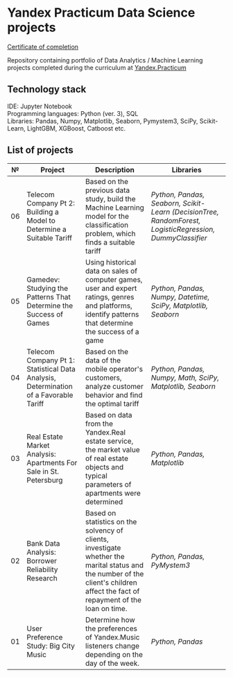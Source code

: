 # Yandex Practicum Data Science projects

[Certificate of completion](https://drive.google.com/drive/folders/1gQfkkfjZR4FnNe3KYCGgJJqzMCqgwnMi?usp=sharing)

Repository containing portfolio of Data Analytics / Machine Learning projects completed during the curriculum at [Yandex.Practicum](https://practicum.yandex.com/profile/data-scientist/)

## Technology stack
IDE: Jupyter Notebook <br>
Programming languages: Python (ver. 3), SQL <br>
Libraries: Pandas, Numpy, Matplotlib, Seaborn, Pymystem3, SciPy, Scikit-Learn, LightGBM, XGBoost, Catboost etc. <br>

## List of projects

 № | Project | Description | Libraries
--- | --- | --- | ---
06 | Telecom Company Pt 2: Building a Model to Determine a Suitable Tariff | Based on the previous data study, build the Machine Learning model for the classification problem, which finds a suitable tariff | *Python, Pandas, Seaborn, Scikit-Learn (DecisionTree, RandomForest, LogisticRegression, DummyClassifier* 
05 | Gamedev: Studying the Patterns That Determine the Success of Games | Using historical data on sales of computer games, user and expert ratings, genres and platforms, identify patterns that determine the success of a game | *Python, Pandas, Numpy, Datetime, SciPy, Matplotlib, Seaborn* 
04 | Telecom Company Pt 1: Statistical Data Analysis, Determination of a Favorable Tariff | Based on the data of the mobile operator's customers, analyze customer behavior and find the optimal tariff | *Python, Pandas, Numpy, Math, SciPy, Matplotlib, Seaborn* 
03 | Real Estate Market Analysis: Apartments For Sale in St. Petersburg | Based on data from the Yandex.Real estate service, the market value of real estate objects and typical parameters of apartments were determined | *Python, Pandas, Matplotlib* 
02 | Bank Data Analysis: Borrower Reliability Research | Based on statistics on the solvency of clients, investigate whether the marital status and the number of the client's children affect the fact of repayment of the loan on time. | *Python, Pandas, PyMystem3*
01 | User Preference Study: Big City Music | Determine how the preferences of Yandex.Music listeners change depending on the day of the week. | *Python, Pandas*

